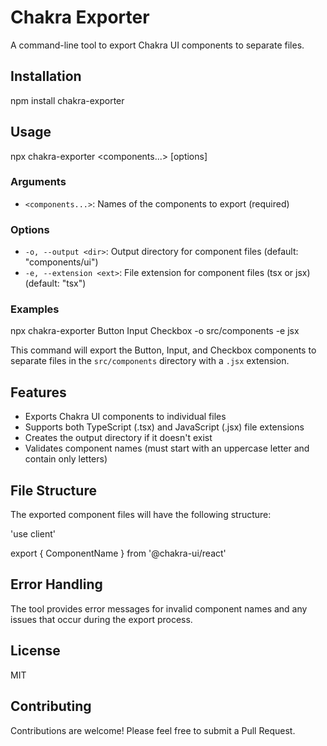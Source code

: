 # Chakra Exporter

A command-line tool to export Chakra UI components to separate files.

## Installation


npm install chakra-exporter


## Usage


npx chakra-exporter <components...> [options]


### Arguments

- `<components...>`: Names of the components to export (required)

### Options

- `-o, --output <dir>`: Output directory for component files (default: "components/ui")
- `-e, --extension <ext>`: File extension for component files (tsx or jsx) (default: "tsx")

### Examples


npx chakra-exporter Button Input Checkbox -o src/components -e jsx


This command will export the Button, Input, and Checkbox components to separate files in the `src/components` directory with a `.jsx` extension.

## Features

- Exports Chakra UI components to individual files
- Supports both TypeScript (.tsx) and JavaScript (.jsx) file extensions
- Creates the output directory if it doesn't exist
- Validates component names (must start with an uppercase letter and contain only letters)

## File Structure

The exported component files will have the following structure:


'use client'

export { ComponentName } from '@chakra-ui/react'


## Error Handling

The tool provides error messages for invalid component names and any issues that occur during the export process.

## License

MIT

## Contributing

Contributions are welcome! Please feel free to submit a Pull Request.

